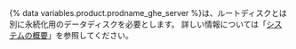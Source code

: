 {% data variables.product.prodname_ghe_server %}は、ルートディスクとは別に永続化用のデータディスクを必要とします。 詳しい情報については「[システムの概要](/enterprise/admin/guides/installation/system-overview)」を参照してください。
